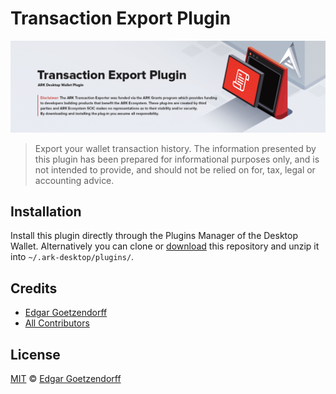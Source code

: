 # Transaction Export Plugin

![Transaction Export Plugin](./banner.png)

> Export your wallet transaction history. The information presented by this plugin has been prepared for informational purposes only, and is not intended to provide, and should not be relied on for, tax, legal or accounting advice.

## Installation

Install this plugin directly through the Plugins Manager of the Desktop Wallet. Alternatively you can clone or [download](https://github.com/dated/transaction-export-plugin/archive/master.zip) this repository and unzip it into `~/.ark-desktop/plugins/`.

## Credits

- [Edgar Goetzendorff](https://github.com/dated)
- [All Contributors](../../contributors)

## License

[MIT](LICENSE) © [Edgar Goetzendorff](https://github.com/dated)
